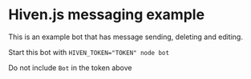 # Hiven.js messaging example

This is an example bot that has message sending, deleting and editing.

Start this bot with `HIVEN_TOKEN="TOKEN" node bot`

Do not include `Bot` in the token above
